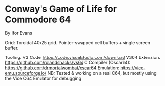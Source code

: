 # Conway's Game of Life for Commodore 64
By Ifor Evans

Grid:           Toroidal 40x25 grid. Pointer-swapped cell buffers + single screen buffer.

Tooling: 
VS Code:              https://code.visualstudio.com/download
VS64 Extension:       https://github.com/rolandshacks/vs64
C Compiler (Oscar64): https://github.com/drmortalwombat/oscar64
Emulation:            https://vice-emu.sourceforge.io/
NB: Tested & working on a real C64, but mostly using the Vice C64 Emulator for debugging  

